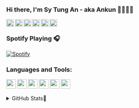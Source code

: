 ### Hi there, I'm Sy Tung An - aka Ankun 👋👨‍💻👊
[<img align="left" width="20px" src="https://simpleicons.org/icons/firefoxbrowser.svg" />][website]
[<img align="left" width="20px" src="https://simpleicons.org/icons/discord.svg" />][discord]
[<img align="left" width="20px" src="https://simpleicons.org/icons/facebook.svg" />][facebook]
[<img align="left" width="20px" src="https://simpleicons.org/icons/linkedin.svg" />][linkedin]
[<img align="left" width="20px" src="https://simpleicons.org/icons/twitter.svg" />][twitter]
[<img align="left" width="20px" src="https://simpleicons.org/icons/hackerrank.svg" />][hackerrank]
<br>

### Spotify Playing 🎧
[![Spotify](https://novatorem.sytungan.vercel.app/api/spotify)](https://open.spotify.com/user/21xo6zrxifapztsezccxmhbtq)

### Languages and Tools:
<code><img width="25px" src="https://devicons.github.io/devicon/devicon.git/icons/cplusplus/cplusplus-original.svg"></code>
<code><img width="25px" src="https://devicons.github.io/devicon/devicon.git/icons/python/python-original.svg"></code>
<code><img width="25px" src="https://devicons.github.io/devicon/devicon.git/icons/javascript/javascript-original.svg"></code>
<code><img width="25px" src="https://devicons.github.io/devicon/devicon.git/icons/typescript/typescript-original.svg"></code>
<code><img width="25px" src="https://devicons.github.io/devicon/devicon.git/icons/php/php-original.svg"></code>
<code><img width="25px" src="https://www.vectorlogo.zone/logos/git-scm/git-scm-icon.svg"></code>

<details>
  <summary> GitHub Stats🤏 </summary>

  <img align="center" src="https://github-readme-stats.sytungan.vercel.app/api?username=sytungan&show_icons=true&hide_border=true&theme=omni"/>

</details>
<!-- Ref -->

[website]: https://sytungan.github.io
[twitter]: https://twitter.com/sytungan
[linkedin]: https://linkedin.com/in/sytungan
[facebook]: https://facebook.com/sytungan
[discord]: https://discord.gg/Wc3wYfZ
[hackerrank]: https://www.hackerrank.com/sytungan